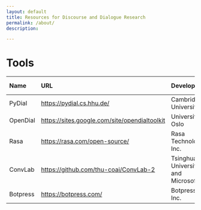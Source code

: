 ```yaml
---
layout: default
title: Resources for Discourse and Dialogue Research
permalink: /about/
description: 

---
```


# Tools

| Name | URL | Developer | Language | Brief Description |
|:---|:---|:---|:---:|:---|
| PyDial   | https://pydial.cs.hhu.de/                     | Cambridge University              |   Python   |                   |
| OpenDial | https://sites.google.com/site/opendialtoolkit | University of Oslo                |    Java    |                   |
| Rasa     | https://rasa.com/open-source/                 | Rasa Technologies Inc.            |   Python   |                   |
| ConvLab  | https://github.com/thu-coai/ConvLab-2         | Tsinghua University and Microsoft |   Python   |                   |
| Botpress | https://botpress.com/                         | Botpress, Inc.                    | JavaScript |                   |

